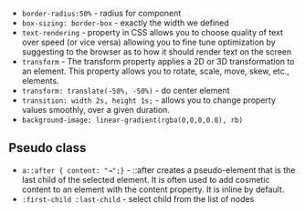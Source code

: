- `border-radius:50%` - radius for component
- `box-sizing: border-box` - exactly the width we defined
- `text-rendering` - property in CSS allows you to choose quality of text over speed (or vice versa) allowing you to fine tune optimization by suggesting to the browser as to how it should render text on the screen
- `transform` - The transform property applies a 2D or 3D transformation to an element. This property allows you to rotate, scale, move, skew, etc., elements.
- `transform: translate(-50%, -50%)` - do center element
- `transition: width 2s, height 1s;` - allows you to change property values smoothly, over a given duration.
- `background-image: linear-gradient(rgba(0,0,0,0.8), rb)`


## Pseudo class
- `a::after { content: "→";}` - ::after creates a pseudo-element that is the last child of the selected element. It is often used to add cosmetic content to an element with the content property. It is inline by default.
- `:first-child :last-child` - select child from the list of nodes 
